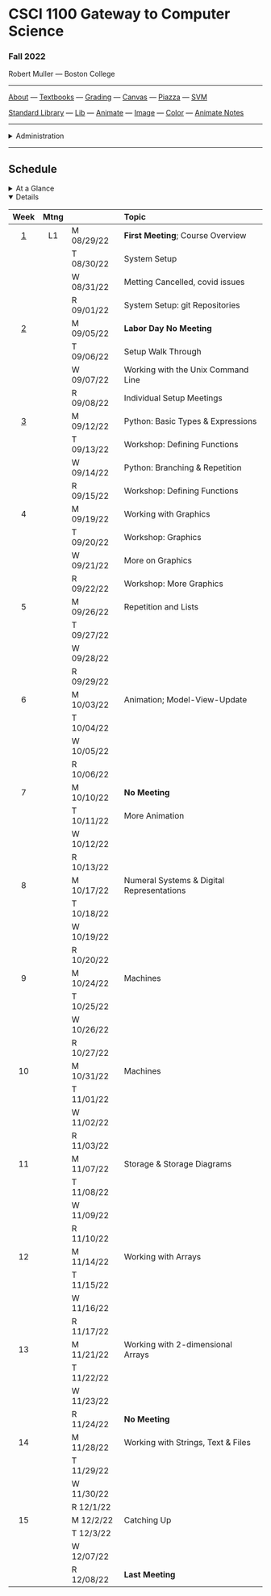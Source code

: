 # CSCI 1100 Gateway to Computer Science

### Fall 2022

Robert Muller — Boston College

---

[About](resources/about.md) — [Textbooks](resources/textbooks.md) — [Grading](resources/grading.md) — [Canvas](https://bostoncollege.instructure.com/courses/1634507) — [Piazza](https://piazza.com/class/l7ca109sok15ag) — [SVM](https://dogfishbar.github.io/dogfishbar.github.io/)

[Standard Library](https://docs.python.org/3/library/index.html) — [Lib]() — [Animate]() — [Image]() — [Color]() — [Animate Notes]()

---

<details>
  <summary>Administration</summary>

+ **Meets:** Monday thru Thursday 2PM - 2:50PM, Stokes Hall North Rm 215.

+ **Instructor:** [Robert Muller](https://dogfishbar.github.io/)

+ [Office Hours](https://bccte.zoom.us/j/3306891980): Tuesdays 3PM - 5PM, Wednesdays 4PM - 5PM and by appointment, 245 Beacon St. Rm 508.

**Teaching Assistants:**

<details open> <summary>Calista Agmata</summary>

+ **Office Hours** Friday 5PM - 6PM, Saturday 11AM - 12PM, 245 Beacon St. Rm 122.

</details>

<details open> <summary>Andy Zheng</summary>

+ **Office Hours** Tuesday and Thursday 12PM - 1PM, 245 Beacon St. Rm 122.

</details>

</details>

---

## Schedule

<details>
  <summary>At a Glance</summary>

  #### Month by Month

1. Learning to code, writing functions;
2. Bits, bytes & machines
3. Applications

#### Week by Week
1. Overview and System Setup
2. Working with the Command Line Interface
3. Python: Basic types & Expressions, Libraries & Functions
4. Working with Graphics
5. Repetition & Lists
6. Animation; Model-View-Update
7. More Animation
8. Numeral Systems & Digital Representations
9. Machines
10. Machines
11. Storage & Storage Diagrams
12. Working with Arrays
13. Working with 2-dimensional Arrays
14. Applications of Strings, Text & Files
15. Catching Up

</details>

<details open>
  <summary>Details</summary>

| Week | Mtng |     | Topic  |
| :--: | :--: | :-- | :--------------------------------------- |
|  [1](https://github.com/BC-CSCI1100/Week01)  |  L1   | M 08/29/22 | **First Meeting**; Course Overview |
|      |       | T 08/30/22 | System Setup |
|      |       | W 08/31/22 | Metting Cancelled, covid issues |
|      |       | R 09/01/22 | System Setup: git Repositories |
|  [2](https://github.com/BC-CSCI1100/Week02)  |   | M 09/05/22 | **Labor Day No Meeting** |
|      |        | T 09/06/22 | Setup Walk Through |
|      |        | W 09/07/22 | Working with the Unix Command Line |
|      |        | R 09/08/22 | Individual Setup Meetings |
|  [3](https://github.com/BC-CSCI1100/Week03)  |   | M 09/12/22 | Python: Basic Types & Expressions |
|      |        | T 09/13/22 | Workshop: Defining Functions |
|      |        | W 09/14/22 | Python: Branching & Repetition |
|      |        | R 09/15/22 | Workshop: Defining Functions |
|  4  |   | M 09/19/22 | Working with Graphics  |
|      |        | T 09/20/22 | Workshop: Graphics |
|      |        | W 09/21/22 | More on Graphics |
|      |        | R 09/22/22 | Workshop: More Graphics |
|  5  |   | M 09/26/22 | Repetition and Lists |
|      |        | T 09/27/22 |  |
|      |        | W 09/28/22 |  |
|      |        | R 09/29/22 | |
|  6  |   | M 10/03/22 | Animation; Model-View-Update |
|      |        | T 10/04/22 |  |
|      |        | W 10/05/22 |  |
|      |        | R 10/06/22 | |
|  7  |   | M 10/10/22 | **No Meeting** |
|      |        | T 10/11/22 | More Animation |
|      |        | W 10/12/22 |  |
|      |        | R 10/13/22 | |
|  8  |   | M 10/17/22 | Numeral Systems & Digital Representations |
|      |        | T 10/18/22 |  |
|      |        | W 10/19/22 |  |
|      |        | R 10/20/22 | |
|  9  |   | M 10/24/22 | Machines |
|      |        | T 10/25/22 |  |
|      |        | W 10/26/22 |  |
|      |        | R 10/27/22 | |
|  10  |   | M 10/31/22 | Machines |
|      |        | T 11/01/22 |  |
|      |        | W 11/02/22 |  |
|      |        | R 11/03/22 | |
|  11  |   | M 11/07/22 | Storage & Storage Diagrams |
|      |        | T 11/08/22 |  |
|      |        | W 11/09/22 |  |
|      |        | R 11/10/22 | |
|  12  |   | M 11/14/22 | Working with Arrays |
|      |        | T 11/15/22 |  |
|      |        | W 11/16/22 |  |
|      |        | R 11/17/22 | |
|  13  |   | M 11/21/22 | Working with 2-dimensional Arrays |
|      |        | T 11/22/22 |  |
|      |        | W 11/23/22 |  |
|      |        | R 11/24/22 | **No Meeting** |
|  14  |   | M 11/28/22 | Working with Strings, Text & Files |
|      |        | T 11/29/22 |  |
|      |        | W 11/30/22 |  |
|      |        | R 12/1/22 | |
|  15  |   | M 12/2/22 | Catching Up|
|      |        | T 12/3/22 |  |
|      |        | W 12/07/22 |  |
|      |        | R 12/08/22 | **Last Meeting** |

</details>




